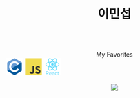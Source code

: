 <h1 align="center">이민섭</h1>
<br/>

<br/>
<p align="center">
<div align="center">My Favorites</div>
<img src="https://raw.githubusercontent.com/izumin5210/emojipack-for-devicon/master/png/c.png" alt="C" width="40" height="40" />  
<img src="https://raw.githubusercontent.com/devicons/devicon/master/icons/javascript/javascript-original.svg" alt="javascript" width="40" height="40"/> 
<!-- <img src="https://raw.githubusercontent.com/devicons/devicon/master/icons/typescript/typescript-original.svg" alt="typescript" width="40" height="40"/> -->
<img src="https://raw.githubusercontent.com/devicons/devicon/master/icons/react/react-original-wordmark.svg" alt="react" width="40" height="40"/>
  <br/>
  <br/>

<div align="center">  
  <a href="https://velog.io/@m1nsuppp">
    <img src="https://velog-readme-stats.vercel.app/api/badge?name=m1nsuppp" />
  </a>  
</div>

